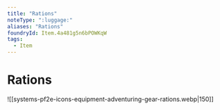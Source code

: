 ```yaml
---
title: "Rations"
noteType: ":luggage:"
aliases: "Rations"
foundryId: Item.4a481g5n6bPOWKqW
tags:
  - Item
---
```


# Rations
![[systems-pf2e-icons-equipment-adventuring-gear-rations.webp|150]]
